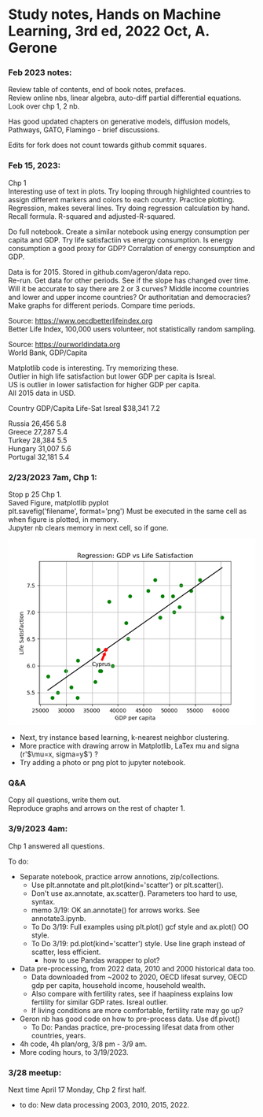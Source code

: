 # Study notes, Hands on Machine Learning, 3rd ed, 2022 Oct, A. Gerone  

### Feb 2023 notes:  

Review table of contents, end of book notes, prefaces.  
Review online nbs, linear algebra, auto-diff partial differential equations.  
Look over chp 1, 2 nb. 

Has good updated chapters on generative models, diffusion models, Pathways, GATO, Flamingo - brief discussions.  

Edits for fork does not count towards github commit squares.  

### Feb 15, 2023:  
Chp 1  
Interesting use of text in plots. Try looping through highlighted countries to assign different markers and colors to each country. Practice plotting.  
Regression, makes several lines. Try doing regression calculation by hand. Recall formula. R-squared and adjusted-R-squared.  

Do full notebook. Create a similar notebook using energy consumption per capita and GDP. Try life satisfactiin vs energy consumption. Is energy consumption a good proxy for GDP?  Corralation of energy consumption and GDP.  

Data is for 2015. Stored in github.com/ageron/data repo.  
Re-run. Get data for other periods. See if the slope has changed over time.  Will it be accurate to say there are 2 or 3 curves? Middle income countries and lower and upper income countries?  Or authoritatian and democracies? Make graphs for different periods. Compare time periods.  

Source: https://www.oecdbetterlifeindex.org  
Better Life Index, 100,000 users volunteer, not statistically random sampling.  

Source:  https://ourworldindata.org  
World Bank, GDP/Capita

Matplotlib code is interesting. Try memorizing these.  
Outlier in high life satisfaction but lower GDP per capita is Isreal.  
US is outlier in lower satisfaction for higher GDP per capita.  
All 2015 data in USD.  

Country     GDP/Capita  Life-Sat
Isreal      $38,341     7.2

Russia      26,456      5.8  
Greece      27,287      5.4  
Turkey      28,384      5.5  
Hungary     31,007      5.6  
Portugal    32,181      5.4  

### 2/23/2023 7am, Chp 1:  
Stop p 25 Chp 1.  
Saved Figure, matplotlib pyplot  
plt.savefig('filename', format='png')
Must be executed in the same cell as when figure is plotted, in memory.  
Jupyter nb clears memory in next cell, so if gone.  

<img src="chp1_GDP_LifeSat.png" width=600 />

 * Next, try instance based learning, k-nearest neighbor clustering.  
 * More practice with drawing arrow in Matplotlib, LaTex mu and signa (r'$\mu=x, sigma=y\$') ?  
 * Try adding a photo or png plot to jupyter notebook.  

### Q&A  
Copy all questions, write them out.  
Reproduce graphs and arrows on the rest of chapter 1.  

### 3/9/2023 4am:  
Chp 1 answered all questions. 

To do:  
 * Separate notebook, practice arrow annotions, zip/collections.  
   - Use plt.annotate and plt.plot(kind='scatter') or plt.scatter().  
   - Don't use ax.annotate, ax.scatter(). Parameters too hard to use, syntax.    
   - memo 3/19: OK an.annotate() for arrows works. See annotate3.ipynb.  
   - To Do 3/19: Full examples using plt.plot() gcf style and ax.plot() OO style.
   - To Do 3/19: pd.plot(kind='scatter') style. Use line graph instead of scatter, less efficient. 
      * how to use Pandas wrapper to plot?    
 * Data pre-processing, from 2022 data, 2010 and 2000 historical data too. 
   - Data downloaded from ~2002 to 2020, OECD lifesat survey, OECD gdp per capita, household income, household wealth. 
   - Also compare with fertility rates, see if haapiness explains low fertility for similar GDP rates. Isreal outlier.  
   - If living conditions are more comfortable, fertility rate may go up?   
 * Geron nb has good code on how to pre-process data. Use df.pivot()
   - To Do: Pandas practice, pre-processing lifesat data from other countries, years.  
 * 4h code, 4h plan/org, 3/8 pm - 3/9 am.
 * More coding hours, to 3/19/2023.  

### 3/28 meetup:  
Next time April 17 Monday, Chp 2 first half.  
 * to do: New data processing 2003, 2010, 2015, 2022.  


